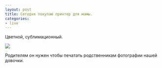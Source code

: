 ```yaml
---
layout: post
title: Сегодня покупаю принтер для мамы. 
сategories: 
- live
---
```

Цветной, сублимационный.

<img src="http://1digital.ru/imgprods3/102268.jpg">

Родителям он нужен чтобы печатать родственникам фотографии нашей довочки.
